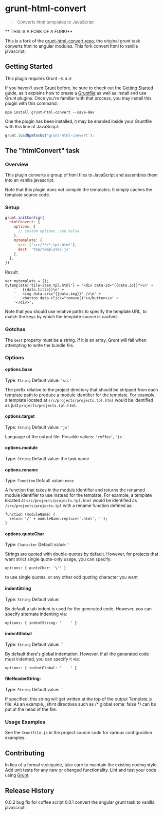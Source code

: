 # grunt-html-convert

> Converts html templates to JavaScript

** THIS IS A FORK OF A FORK!**

This is a fork of the [grunt-html-convert repo](https://github.com/soundstep/grunt-html-convert), the original grunt task converts html to angular modules. This fork convert html to vanilla javascript.

## Getting Started
This plugin requires Grunt `~0.4.0`

If you haven't used [Grunt](http://gruntjs.com/) before, be sure to check out the [Getting Started](http://gruntjs.com/getting-started) guide, as it explains how to create a [Gruntfile](http://gruntjs.com/sample-gruntfile) as well as install and use Grunt plugins. Once you're familiar with that process, you may install this plugin with this command:

```shell
npm install grunt-html-convert --save-dev
```

One the plugin has been installed, it may be enabled inside your Gruntfile with this line of JavaScript:

```js
grunt.loadNpmTasks('grunt-html-convert');
```

## The "htmlConvert" task

### Overview

This plugin converts a group of html files to JavaScript and assembles them into an vanilla javascript.

Note that this plugin does *not* compile the templates.  It simply caches the template source code.

### Setup

```js
grunt.initConfig({
  htmlConvert: {
    options: {
      // custom options, see below
    },
    mytemplate: {
      src: ['src/**/*.tpl.html'],
      dest: 'tmp/templates.js'
    },
  },
})
```

Result:

```
var mytemplate = {};
mytemplate['tile-item.tpl.html'] = '<div data-id="{{data.id}}">\n' +
	'	{{data.title}}\n' +
	'	<img data-src="{{data.img}}" />\n' +
	'	<button data-click="remove()"></button>\n' +
	'</div>';
```

Note that you should use relative paths to specify the template URL, to
match the keys by which the template source is cached.

### Gotchas

The `dest` property must be a string.  If it is an array, Grunt will fail when attempting to write the bundle file.

### Options

#### options.base
Type: `String`
Default value: `'src'`

The prefix relative to the project directory that should be stripped from each template path to produce a module identifier for the template.  For example, a template located at `src/projects/projects.tpl.html` would be identified as just `projects/projects.tpl.html`.

#### options.target
Type: `String`
Default value: `'js'`

Language of the output file. Possible values: `'coffee'`, `'js'`.

#### options.module
Type: `String`
Default value: the task name

#### options.rename
Type: `Function`
Default value: `none`

A function that takes in the module identifier and returns the renamed module identifier to use instead for the template.  For example, a template located at `src/projects/projects.tpl.html` would be identified as `/src/projects/projects.tpl` with a rename function defined as:

```
function (moduleName) {
  return '/' + moduleName.replace('.html', '');
}
```

#### options.quoteChar
Type: `Character`
Default value: `"`

Strings are quoted with double-quotes by default.  However, for projects
that want strict single quote-only usage, you can specify:

```
options: { quoteChar: '\'' }
```

to use single quotes, or any other odd quoting character you want

#### indentString
Type: `String`
Default value: `    `

By default a tab indent is used for the generated code. However,
you can specify alternate indenting via:

```
options: { indentString: '    ' }
```

#### indentGlobal
Type: `String`
Default value: ``

By default there's global indentation. However, if all the generated code must indented,
you can specify it via:

```
options: { indentGlobal: '    ' }
```

#### fileHeaderString:
Type: `String`
Default value: ``

If specified, this string  will get written at the top of the output
Template.js file. As an example, jshint directives such as
/* global soma: false */ can be put at the head of the file.

### Usage Examples

See the `Gruntfile.js` in the project source code for various configuration examples.

## Contributing
In lieu of a formal styleguide, take care to maintain the existing coding style. Add unit tests for any new or changed functionality. Lint and test your code using [Grunt](http://gruntjs.com/).

## Release History

0.0.2 bug fix for coffee script
0.0.1 convert the angular grunt task to vanilla javascript
